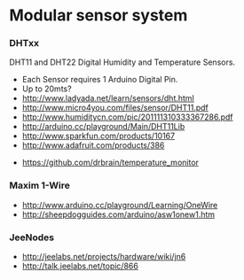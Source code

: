 # Modular sensor system

### DHTxx

DHT11 and DHT22 Digital Humidity and Temperature Sensors.

  - Each Sensor requires 1 Arduino Digital Pin.
  - Up to 20mts?
  - <http://www.ladyada.net/learn/sensors/dht.html>
  - <http://www.micro4you.com/files/sensor/DHT11.pdf>
  - <http://www.humiditycn.com/pic/201111310333367286.pdf>
  - <http://arduino.cc/playground/Main/DHT11Lib>
  - <http://www.sparkfun.com/products/10167>
  - <http://www.adafruit.com/products/386>

<!-- end list -->

  - <https://github.com/drbrain/temperature_monitor>

### Maxim 1-Wire

  - <http://www.arduino.cc/playground/Learning/OneWire>
  - <http://sheepdogguides.com/arduino/asw1onew1.htm>

### JeeNodes

  - <http://jeelabs.net/projects/hardware/wiki/jn6>
  - <http://talk.jeelabs.net/topic/866>